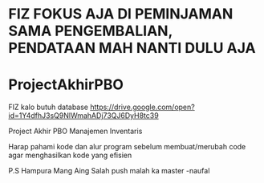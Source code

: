 
# FIZ FOKUS AJA DI PEMINJAMAN SAMA PENGEMBALIAN, PENDATAAN MAH NANTI DULU AJA
# ProjectAkhirPBO

FIZ kalo butuh database 
https://drive.google.com/open?id=1Y4dfhJ3sQ9NlWmahADj73QJ6DyH8tc39


Project Akhir PBO Manajemen Inventaris

Harap pahami kode dan alur program sebelum membuat/merubah code agar menghasilkan kode yang efisien

P.S Hampura Mang Aing Salah push malah ka master -naufal


